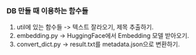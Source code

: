 ### DB 만들 때 이용하는 함수들

1. util에 있는 함수들 -> 텍스트 잘라오기, 제목 추출하기.
2. embedding.py -> HuggingFace에서 Embedding 모델 받아오기.
3. convert_dict.py -> result.txt를 metadata.json으로 변환하기.

